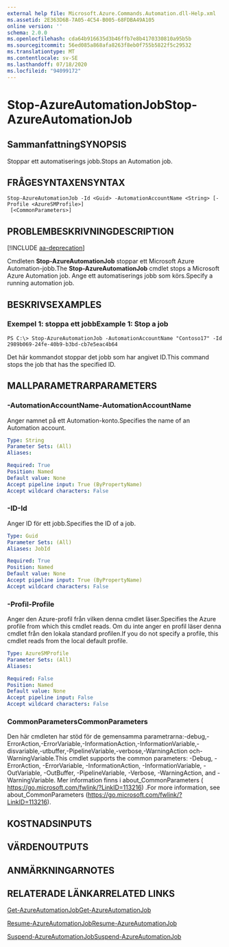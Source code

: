 ```yaml
---
external help file: Microsoft.Azure.Commands.Automation.dll-Help.xml
ms.assetid: 2E363D6B-7A05-4C54-B005-68FDBA49A105
online version: ''
schema: 2.0.0
ms.openlocfilehash: cda64b916635d3b46ffb7e8b4170330810a95b5b
ms.sourcegitcommit: 56ed085a868afa8263f8eb0f755b5822f5c29532
ms.translationtype: MT
ms.contentlocale: sv-SE
ms.lasthandoff: 07/18/2020
ms.locfileid: "94099172"
---
```

# <span data-ttu-id="3e9eb-101">Stop-AzureAutomationJob</span><span class="sxs-lookup"><span data-stu-id="3e9eb-101">Stop-AzureAutomationJob</span></span>

## <span data-ttu-id="3e9eb-102">Sammanfattning</span><span class="sxs-lookup"><span data-stu-id="3e9eb-102">SYNOPSIS</span></span>

<span data-ttu-id="3e9eb-103">Stoppar ett automatiserings jobb.</span><span class="sxs-lookup"><span data-stu-id="3e9eb-103">Stops an Automation job.</span></span>

## <span data-ttu-id="3e9eb-104">FRÅGESYNTAXEN</span><span class="sxs-lookup"><span data-stu-id="3e9eb-104">SYNTAX</span></span>

```
Stop-AzureAutomationJob -Id <Guid> -AutomationAccountName <String> [-Profile <AzureSMProfile>]
 [<CommonParameters>]
```

## <span data-ttu-id="3e9eb-105">PROBLEMBESKRIVNING</span><span class="sxs-lookup"><span data-stu-id="3e9eb-105">DESCRIPTION</span></span>

[!INCLUDE [aa-deprecation](../include/aa-deprecation.md)]

<span data-ttu-id="3e9eb-106">Cmdleten **Stop-AzureAutomationJob** stoppar ett Microsoft Azure Automation-jobb.</span><span class="sxs-lookup"><span data-stu-id="3e9eb-106">The **Stop-AzureAutomationJob** cmdlet stops a Microsoft Azure Automation job.</span></span>
<span data-ttu-id="3e9eb-107">Ange ett automatiserings jobb som körs.</span><span class="sxs-lookup"><span data-stu-id="3e9eb-107">Specify a running automation job.</span></span>

## <span data-ttu-id="3e9eb-108">BESKRIVS</span><span class="sxs-lookup"><span data-stu-id="3e9eb-108">EXAMPLES</span></span>

### <span data-ttu-id="3e9eb-109">Exempel 1: stoppa ett jobb</span><span class="sxs-lookup"><span data-stu-id="3e9eb-109">Example 1: Stop a job</span></span>
```
PS C:\> Stop-AzureAutomationJob -AutomationAccountName "Contoso17" -Id 2989b069-24fe-40b9-b3bd-cb7e5eac4b64
```

<span data-ttu-id="3e9eb-110">Det här kommandot stoppar det jobb som har angivet ID.</span><span class="sxs-lookup"><span data-stu-id="3e9eb-110">This command stops the job that has the specified ID.</span></span>

## <span data-ttu-id="3e9eb-111">MALLPARAMETRAR</span><span class="sxs-lookup"><span data-stu-id="3e9eb-111">PARAMETERS</span></span>

### <span data-ttu-id="3e9eb-112">-AutomationAccountName</span><span class="sxs-lookup"><span data-stu-id="3e9eb-112">-AutomationAccountName</span></span>
<span data-ttu-id="3e9eb-113">Anger namnet på ett Automation-konto.</span><span class="sxs-lookup"><span data-stu-id="3e9eb-113">Specifies the name of an Automation account.</span></span>

```yaml
Type: String
Parameter Sets: (All)
Aliases: 

Required: True
Position: Named
Default value: None
Accept pipeline input: True (ByPropertyName)
Accept wildcard characters: False
```

### <span data-ttu-id="3e9eb-114">-ID</span><span class="sxs-lookup"><span data-stu-id="3e9eb-114">-Id</span></span>
<span data-ttu-id="3e9eb-115">Anger ID för ett jobb.</span><span class="sxs-lookup"><span data-stu-id="3e9eb-115">Specifies the ID of a job.</span></span>

```yaml
Type: Guid
Parameter Sets: (All)
Aliases: JobId

Required: True
Position: Named
Default value: None
Accept pipeline input: True (ByPropertyName)
Accept wildcard characters: False
```

### <span data-ttu-id="3e9eb-116">-Profil</span><span class="sxs-lookup"><span data-stu-id="3e9eb-116">-Profile</span></span>
<span data-ttu-id="3e9eb-117">Anger den Azure-profil från vilken denna cmdlet läser.</span><span class="sxs-lookup"><span data-stu-id="3e9eb-117">Specifies the Azure profile from which this cmdlet reads.</span></span>
<span data-ttu-id="3e9eb-118">Om du inte anger en profil läser denna cmdlet från den lokala standard profilen.</span><span class="sxs-lookup"><span data-stu-id="3e9eb-118">If you do not specify a profile, this cmdlet reads from the local default profile.</span></span>

```yaml
Type: AzureSMProfile
Parameter Sets: (All)
Aliases: 

Required: False
Position: Named
Default value: None
Accept pipeline input: False
Accept wildcard characters: False
```

### <span data-ttu-id="3e9eb-119">CommonParameters</span><span class="sxs-lookup"><span data-stu-id="3e9eb-119">CommonParameters</span></span>
<span data-ttu-id="3e9eb-120">Den här cmdleten har stöd för de gemensamma parametrarna:-debug,-ErrorAction,-ErrorVariable,-InformationAction,-InformationVariable,-disvariable,-utbuffer,-PipelineVariable,-verbose,-WarningAction och-WarningVariable.</span><span class="sxs-lookup"><span data-stu-id="3e9eb-120">This cmdlet supports the common parameters: -Debug, -ErrorAction, -ErrorVariable, -InformationAction, -InformationVariable, -OutVariable, -OutBuffer, -PipelineVariable, -Verbose, -WarningAction, and -WarningVariable.</span></span> <span data-ttu-id="3e9eb-121">Mer information finns i about_CommonParameters ( https://go.microsoft.com/fwlink/?LinkID=113216) .</span><span class="sxs-lookup"><span data-stu-id="3e9eb-121">For more information, see about_CommonParameters (https://go.microsoft.com/fwlink/?LinkID=113216).</span></span>

## <span data-ttu-id="3e9eb-122">KOSTNADS</span><span class="sxs-lookup"><span data-stu-id="3e9eb-122">INPUTS</span></span>

## <span data-ttu-id="3e9eb-123">VÄRDEN</span><span class="sxs-lookup"><span data-stu-id="3e9eb-123">OUTPUTS</span></span>

## <span data-ttu-id="3e9eb-124">ANMÄRKNINGAR</span><span class="sxs-lookup"><span data-stu-id="3e9eb-124">NOTES</span></span>

## <span data-ttu-id="3e9eb-125">RELATERADE LÄNKAR</span><span class="sxs-lookup"><span data-stu-id="3e9eb-125">RELATED LINKS</span></span>

[<span data-ttu-id="3e9eb-126">Get-AzureAutomationJob</span><span class="sxs-lookup"><span data-stu-id="3e9eb-126">Get-AzureAutomationJob</span></span>](./Get-AzureAutomationJob.md)

[<span data-ttu-id="3e9eb-127">Resume-AzureAutomationJob</span><span class="sxs-lookup"><span data-stu-id="3e9eb-127">Resume-AzureAutomationJob</span></span>](./Resume-AzureAutomationJob.md)

[<span data-ttu-id="3e9eb-128">Suspend-AzureAutomationJob</span><span class="sxs-lookup"><span data-stu-id="3e9eb-128">Suspend-AzureAutomationJob</span></span>](./Suspend-AzureAutomationJob.md)


